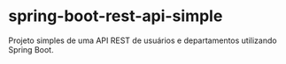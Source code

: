 # spring-boot-rest-api-simple
Projeto simples de uma API REST de usuários e departamentos utilizando Spring Boot.
